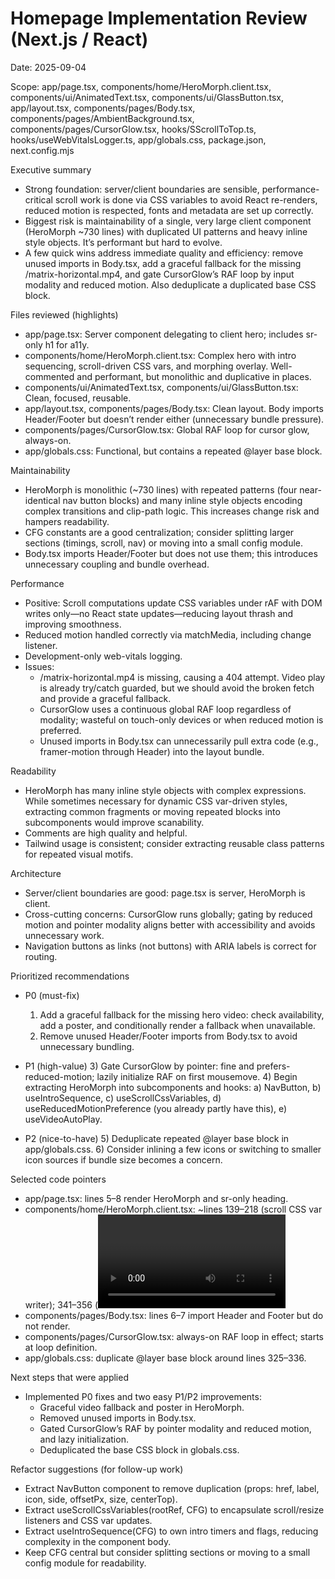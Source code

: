# Homepage Implementation Review (Next.js / React)

Date: 2025-09-04

Scope: app/page.tsx, components/home/HeroMorph.client.tsx, components/ui/AnimatedText.tsx, components/ui/GlassButton.tsx, app/layout.tsx, components/pages/Body.tsx, components/pages/AmbientBackground.tsx, components/pages/CursorGlow.tsx, hooks/SScrollToTop.ts, hooks/useWebVitalsLogger.ts, app/globals.css, package.json, next.config.mjs

Executive summary

- Strong foundation: server/client boundaries are sensible, performance-critical scroll work is done via CSS variables to avoid React re-renders, reduced motion is respected, fonts and metadata are set up correctly.
- Biggest risk is maintainability of a single, very large client component (HeroMorph ~730 lines) with duplicated UI patterns and heavy inline style objects. It’s performant but hard to evolve.
- A few quick wins address immediate quality and efficiency: remove unused imports in Body.tsx, add a graceful fallback for the missing /matrix-horizontal.mp4, and gate CursorGlow’s RAF loop by input modality and reduced motion. Also deduplicate a duplicated base CSS block.

Files reviewed (highlights)

- app/page.tsx: Server component delegating to client hero; includes sr-only h1 for a11y.
- components/home/HeroMorph.client.tsx: Complex hero with intro sequencing, scroll-driven CSS vars, and morphing overlay. Well-commented and performant, but monolithic and duplicative in places.
- components/ui/AnimatedText.tsx, components/ui/GlassButton.tsx: Clean, focused, reusable.
- app/layout.tsx, components/pages/Body.tsx: Clean layout. Body imports Header/Footer but doesn’t render either (unnecessary bundle pressure).
- components/pages/CursorGlow.tsx: Global RAF loop for cursor glow, always-on.
- app/globals.css: Functional, but contains a repeated @layer base block.

Maintainability

- HeroMorph is monolithic (~730 lines) with repeated patterns (four near-identical nav button blocks) and many inline style objects encoding complex transitions and clip-path logic. This increases change risk and hampers readability.
- CFG constants are a good centralization; consider splitting larger sections (timings, scroll, nav) or moving into a small config module.
- Body.tsx imports Header/Footer but does not use them; this introduces unnecessary coupling and bundle overhead.

Performance

- Positive: Scroll computations update CSS variables under rAF with DOM writes only—no React state updates—reducing layout thrash and improving smoothness.
- Reduced motion handled correctly via matchMedia, including change listener.
- Development-only web-vitals logging.
- Issues:
  - /matrix-horizontal.mp4 is missing, causing a 404 attempt. Video play is already try/catch guarded, but we should avoid the broken fetch and provide a graceful fallback.
  - CursorGlow uses a continuous global RAF loop regardless of modality; wasteful on touch-only devices or when reduced motion is preferred.
  - Unused imports in Body.tsx can unnecessarily pull extra code (e.g., framer-motion through Header) into the layout bundle.

Readability

- HeroMorph has many inline style objects with complex expressions. While sometimes necessary for dynamic CSS var-driven styles, extracting common fragments or moving repeated blocks into subcomponents would improve scanability.
- Comments are high quality and helpful.
- Tailwind usage is consistent; consider extracting reusable class patterns for repeated visual motifs.

Architecture

- Server/client boundaries are good: page.tsx is server, HeroMorph is client.
- Cross-cutting concerns: CursorGlow runs globally; gating by reduced motion and pointer modality aligns better with accessibility and avoids unnecessary work.
- Navigation buttons as links (not buttons) with ARIA labels is correct for routing.

Prioritized recommendations

- P0 (must-fix)
  1. Add a graceful fallback for the missing hero video: check availability, add a poster, and conditionally render a fallback when unavailable.
  2. Remove unused Header/Footer imports from Body.tsx to avoid unnecessary bundling.

- P1 (high-value) 3) Gate CursorGlow by pointer: fine and prefers-reduced-motion; lazily initialize RAF on first mousemove. 4) Begin extracting HeroMorph into subcomponents and hooks: a) NavButton, b) useIntroSequence, c) useScrollCssVariables, d) useReducedMotionPreference (you already partly have this), e) useVideoAutoPlay.

- P2 (nice-to-have) 5) Deduplicate repeated @layer base block in app/globals.css. 6) Consider inlining a few icons or switching to smaller icon sources if bundle size becomes a concern.

Selected code pointers

- app/page.tsx: lines 5–8 render HeroMorph and sr-only heading.
- components/home/HeroMorph.client.tsx: ~lines 139–218 (scroll CSS var writer); 341–356 (<video> with source); 456–676 (four near-identical nav buttons).
- components/pages/Body.tsx: lines 6–7 import Header and Footer but do not render.
- components/pages/CursorGlow.tsx: always-on RAF loop in effect; starts at loop definition.
- app/globals.css: duplicate @layer base block around lines 325–336.

Next steps that were applied

- Implemented P0 fixes and two easy P1/P2 improvements:
  - Graceful video fallback and poster in HeroMorph.
  - Removed unused imports in Body.tsx.
  - Gated CursorGlow’s RAF by pointer modality and reduced motion, and lazy initialization.
  - Deduplicated the base CSS block in globals.css.

Refactor suggestions (for follow-up work)

- Extract NavButton component to remove duplication (props: href, label, icon, side, offsetPx, size, centerTop).
- Extract useScrollCssVariables(rootRef, CFG) to encapsulate scroll/resize listeners and CSS var updates.
- Extract useIntroSequence(CFG) to own intro timers and flags, reducing complexity in the component body.
- Keep CFG central but consider splitting sections or moving to a small config module for readability.
